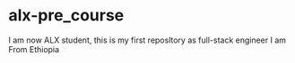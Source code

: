 # alx-pre_course
I am now ALX student, this is my first reposltory as full-stack engineer
I am From Ethiopia
